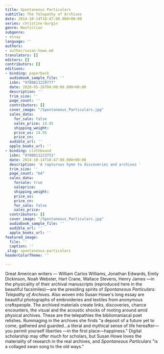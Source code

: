 ```yaml
---
title: Spontaneous Particulars
subtitle: The Telepathy of Archives
date: 2014-10-14T18:47:00.000+00:00
series: christine-burgin
genre: Nonfiction
subgenre:
- essay
language: ''
authors:
- author/susan-howe.md
translators: []
editors: []
contributors: []
editions:
- binding: paperback
  audiobook_sample_file: ''
  isbn: "9780811229777"
  date: 2020-05-26T04:00:00.000+00:00
  description: ''
  trim_size: ''
  page_count: ''
  contributors: []
  cover_image: "/Spontaneous_Particulars.jpg"
  sales_data:
    for_sale: false
    sales_price: 14.95
    shipping_weight: 
    price_us: 14.95
    price_cn: 
  audible_url: ''
  apple_books_url: ''
- binding: clothbound
  isbn: "9780811223751"
  date: 2014-10-14T18:47:00.000+00:00
  description: 'A rapturous hymn to discoveries and archives '
  trim_size: ''
  page_count: "64"
  sales_data:
    forsale: true
    saleprice: 
    shipping_weight: 
    price_us: 
    price_cn: 
    for_sale: false
    sales_price: 
  contributors: []
  cover_image: "/Spontaneous_Particulars.jpg"
  audiobook_sample_file: ''
  audible_url: ''
  apple_books_url: ''
featured_image:
  file: ''
  caption: ''
_slug: spontaneous-particulars
headerColorTheme: ''

---
```

Great American writers — William Carlos Williams, Jonathan Edwards, Emily Dickinson, Noah Webster, Hart Crane, Wallace Stevens, Henry James —in the physicality of their archival manuscripts (reproduced here in the beautiful facsimiles)—are the presiding spirits of _Spontaneous Particulars: Telepathy of Archives_. Also woven into Susan Howe's long essay are beautiful photographs of embroideries and textiles from anonymous craftspeople. The archived materials create links, discoveries, chance encounters, the visual and the acoustic shocks of rooting around amid physical archives. These are the telepathies the bibliomaniacal poet relishes. Rummaging in the archives she finds "a deposit of a future yet to come, gathered and guarded...a literal and mythical sense of life hereafter—you permit yourself liberties —in the first place—happiness." Digital scholarship may offer much for scholars, but Susan Howe loves the materiality of research in the real archives, and _Spontaneous Particulars_ "is a collaged swan song to the old ways."